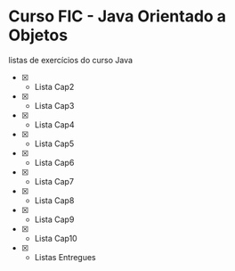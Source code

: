 # Curso FIC - Java Orientado a Objetos

listas de exercícios do curso Java

- [x] - Lista Cap2

- [x] - Lista Cap3

- [x] - Lista Cap4

- [x] - Lista Cap5

- [x] - Lista Cap6

- [x] - Lista Cap7

- [x] - Lista Cap8

- [x] - Lista Cap9

- [x] - Lista Cap10

- [x] - Listas Entregues
